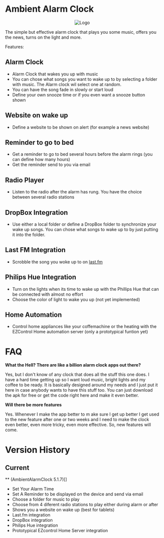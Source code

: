 # Ambient Alarm Clock

<p align="center">
<img src="https://raw.github.com/TVLuke/AmbientAlarmClock/master/res/drawable-mdpi/icon.png" alt="Logo"/>
</p>

The simple but effective alarm clock that plays you some music, offers you the news, turns on the light and more.

Features:
## Alarm Clock
* Alarm Clock that wakes you up with music
* You can chose what songs you want to wake up to by selecting a folder with music. The Alarm clock wil select one at random.
* You can have the song fade in slowly or start loud
* Define your own snooze time or if you even want a snooze button shown

## Website on wake up
* Define a website to be shown on alert (for example a news website)

## Reminder to go to bed
* Get a reminder to go to bed several hours before the alarm rings (you can define how many hours)
* Get the reminder send to you via email

## Radio Player
* Listen to the radio after the alarm has rung. You have the choice between several radio stations

## DropBox Integration
* Use either a local folder or define a DropBox folder to synchronize your wake up songs. You can chose what songs to wake up to by just putting it into the folder.

## Last FM Integration
* Scrobble the song you woke up to on [last.fm](http://www.last.fm)

## Philips Hue Integration
* Turn on the lights when its time to wake up with the Phillips Hue that can be connected with almost no effort
* Choose the color of light to wake you up (not yet implemented)

## Home Automation
* Control home appliances like your coffemachine or the heating with the EZControl Home automation server (only a prototypical funtion yet)

# FAQ
**What the Hell? There are like a billion alarm clock apps out there?**

Yes, but I don't know of any clock that does all the stuff this one does. I have a hard time getting up so I want loud music, bright lights 
and my coffee to be ready. It is basically designed around my needs and I just put it here in case anybody wants to have this stuff too. You can just download the apk for free or get the code right here and make it even better.

**Will there be more features**

Yes. Whenever I make the app better to m ake sure I get up better I get used to the new feature after one or two weeks and I need to make the clock even better, even more tricky, even more effective. So, new features will come.

# Version History
## Current
** (AmbientAlarmClock 5.1.7)[]
* Set Your Alarm Time
* Set A Reminder to be displayed on the device and send via email
* Choose a folder for music to play
* Choose from 4 diferent radio stations to play either during alarm or after
* Shows you a website on wake up (best for tablets)
* Last.fm integration
* DropBox integration
* Philips Hue integration
* Prototypical EZcontrol Home Server integration